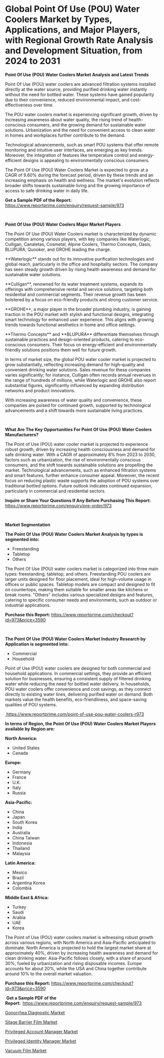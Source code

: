 <p><h1>Global Point Of Use (POU) Water Coolers Market by Types, Applications, and Major Players, with Regional Growth Rate Analysis and Development Situation, from 2024 to 2031</h1></p><p><strong>Point Of Use (POU) Water Coolers Market Analysis and Latest Trends</strong></p>
<p><p>Point Of Use (POU) water coolers are advanced filtration systems installed directly at the water source, providing purified drinking water instantly without the need for bottled water. These systems have gained popularity due to their convenience, reduced environmental impact, and cost-effectiveness over time. </p><p>The POU water coolers market is experiencing significant growth, driven by increasing awareness about water quality, the rising trend of health-conscious consumers, and the growing demand for sustainable water solutions. Urbanization and the need for convenient access to clean water in homes and workplaces further contribute to the demand. </p><p>Technological advancements, such as smart POU systems that offer remote monitoring and intuitive user interfaces, are emerging as key trends. Moreover, the integration of features like temperature control and energy-efficient designs is appealing to environmentally conscious consumers. </p><p>The Point Of Use (POU) Water Coolers Market is expected to grow at a CAGR of 9.60% during the forecast period, driven by these trends and an increasing emphasis on health and wellness. The market's evolution reflects broader shifts towards sustainable living and the growing importance of access to safe drinking water in daily life.</p></p>
<p><strong>Get a Sample PDF of the Report:&nbsp;</strong> <a href="https://www.reportprime.com/enquiry/request-sample/973">https://www.reportprime.com/enquiry/request-sample/973</a></p>
<p>&nbsp;</p>
<p><strong>Point Of Use (POU) Water Coolers Major Market Players</strong></p>
<p><p>The Point Of Use (POU) Water Coolers market is characterized by dynamic competition among various players, with key companies like Waterlogic, Culligan, Canaletas, Cosmetal, Alpine Coolers, Thermo Concepts, Oasis, BLUPURA, Quooker, and GROHE leading the charge. </p><p>**Waterlogic** stands out for its innovative purification technologies and global reach, particularly in the office and hospitality sectors. The company has seen steady growth driven by rising health awareness and demand for sustainable water solutions. </p><p>**Culligan**, renowned for its water treatment systems, expands its offerings with comprehensive rental and service solutions, targeting both residential and commercial segments. Their revenue growth has been bolstered by a focus on eco-friendly products and strong customer service.</p><p>**GROHE**, a major player in the broader plumbing industry, is gaining traction in the POU market with stylish and functional designs, integrating smart technology for enhanced user experience. This aligns with growing trends towards functional aesthetics in home and office settings.</p><p>**Thermo Concepts** and **BLUPURA** differentiate themselves through sustainable practices and design-oriented products, catering to eco-conscious consumers. Their focus on energy-efficient and environmentally friendly solutions positions them well for future growth.</p><p>In terms of market size, the global POU water cooler market is projected to grow substantially, reflecting increasing demand for high-quality and convenient drinking water solutions. Sales revenue for these companies varies significantly; for instance, Culligan often records annual revenues in the range of hundreds of millions, while Waterlogic and GROHE also report substantial figures, significantly influenced by expanding distribution networks and product innovations.</p><p>With increasing awareness of water quality and convenience, these companies are poised for continued growth, supported by technological advancements and a shift towards more sustainable living practices.</p></p>
<p>&nbsp;</p>
<p><strong>What Are The Key Opportunities For Point Of Use (POU) Water Coolers Manufacturers?</strong></p>
<p><p>The Point of Use (POU) water cooler market is projected to experience robust growth, driven by increasing health consciousness and demand for safe drinking water. With a CAGR of approximately 8% from 2023 to 2030, factors such as urbanization, the rise of environmentally conscious consumers, and the shift towards sustainable solutions are propelling the market. Technological advancements, such as enhanced filtration systems and smart features, further enhance consumer appeal. Moreover, the recent focus on reducing plastic waste supports the adoption of POU systems over traditional bottled options. Future outlook indicates continued expansion, particularly in commercial and residential sectors.</p></p>
<p><strong>Inquire or Share Your Questions If Any Before Purchasing This Report:</strong> <a href="https://www.reportprime.com/enquiry/pre-order/973">https://www.reportprime.com/enquiry/pre-order/973</a></p>
<p>&nbsp;</p>
<p><strong>Market Segmentation</strong></p>
<p><strong>The Point Of Use (POU) Water Coolers Market Analysis by types is segmented into:</strong></p>
<p><ul><li>Freestanding</li><li>Tabletop</li><li>Others</li></ul></p>
<p><p>The Point Of Use (POU) water coolers market is categorized into three main types: freestanding, tabletop, and others. Freestanding POU coolers are larger units designed for floor placement, ideal for high-volume usage in offices or public spaces. Tabletop models are compact and designed to fit on countertops, making them suitable for smaller areas like kitchens or break rooms. "Others" includes various specialized designs and features, catering to specific consumer needs and environments, such as outdoor or industrial applications.</p></p>
<p><strong>Purchase this Report:&nbsp;</strong><a href="https://www.reportprime.com/checkout?id=973&price=3590">https://www.reportprime.com/checkout?id=973&price=3590</a></p>
<p>&nbsp;</p>
<p><strong>The Point Of Use (POU) Water Coolers Market Industry Research by Application is segmented into:</strong></p>
<p><ul><li>Commercial</li><li>Household</li></ul></p>
<p><p>Point of Use (POU) water coolers are designed for both commercial and household applications. In commercial settings, they provide an efficient solution for businesses, ensuring a consistent supply of filtered drinking water while reducing the need for bottled water delivery. In households, POU water coolers offer convenience and cost savings, as they connect directly to existing water lines, delivering purified water on demand. Both markets value the health benefits, eco-friendliness, and space-saving qualities of POU systems.</p></p>
<p><a href="https://www.reportprime.com/point-of-use-pou-water-coolers-r973">&nbsp;https://www.reportprime.com/point-of-use-pou-water-coolers-r973</a></p>
<p><strong>In terms of Region, the Point Of Use (POU) Water Coolers Market Players available by Region are:</strong></p>
<p>
    <p> <strong> North America: </strong>
        <ul>
            <li>United States</li>
            <li>Canada</li>
        </ul>
        </p> 
    <p> <strong> Europe: </strong>
        <ul>
            <li>Germany</li>
            <li>France</li>
            <li>U.K.</li>
            <li>Italy</li>
            <li>Russia</li>
        </ul>
        </p> 
    <p> <strong> Asia-Pacific: </strong>
        <ul>
            <li>China</li>
            <li>Japan</li>
            <li>South Korea</li>
            <li>India</li>
            <li>Australia</li>
            <li>China Taiwan</li>
            <li>Indonesia</li>
            <li>Thailand</li>
            <li>Malaysia</li>
        </ul>
        </p> 
    <p> <strong> Latin America: </strong>
        <ul>
            <li>Mexico</li>
            <li>Brazil</li>
            <li>Argentina Korea</li>
            <li>Colombia</li>
        </ul>
        </p> 
    <p> <strong> Middle East & Africa: </strong>
        <ul>
            <li>Turkey</li>
            <li>Saudi</li>
            <li>Arabia</li>
            <li>UAE</li>
            <li>Korea</li>
        </ul>
    </p>
    </p>
<p><p>The Point of Use (POU) water coolers market is witnessing robust growth across various regions, with North America and Asia-Pacific anticipated to dominate. North America is projected to hold the largest market share at approximately 40%, driven by increasing health awareness and demand for clean drinking water. Asia-Pacific follows closely, with a share of around 30%, fueled by urbanization and rising disposable incomes. Europe accounts for about 20%, while the USA and China together contribute around 10% to the overall market valuation.</p></p>
<p><strong>Purchase this Report: </strong><a href="https://www.reportprime.com/checkout?id=973&price=3590">https://www.reportprime.com/checkout?id=973&price=3590</a></p>
<p>&nbsp;<strong>Get a Sample PDF of the Report:&nbsp;&nbsp;</strong><a href="https://www.reportprime.com/enquiry/request-sample/973">https://www.reportprime.com/enquiry/request-sample/973</a></p>
<p><strong></strong></p>
<p><p><a href="https://issuu.com/reportprime-2/docs/gonorrhea-diagnostic-market-size-20_5be16080ac099a">Gonorrhea Diagnostic Market</a></p><p><a href="https://www.linkedin.com/pulse/how-regional-global-trends-shaping-silage-barrier-film-market-jh5wc?trackingId=oVHx7%2BwoRAGXtL0UdeabYg%3D%3D">Silage Barrier Film Market</a></p><p><a href="https://medium.com/@nguyenthithuyduong355/privileged-account-manager-market-size-growth-trends-statistics-forecasts-2024-2031-fdfd6ddae24e">Privileged Account Manager Market</a></p><p><a href="https://medium.com/@sahanad234/what-innovations-and-market-trends-are-shaping-the-privileged-identity-manager-market-2822c4866dba">Privileged Identity Manager Market</a></p><p><a href="https://www.linkedin.com/pulse/global-vacuum-film-market-projected-grow-cagr-59-forcasted-rsbtc?trackingId=movcKwpWRfik4ewWy4NjCQ%3D%3D">Vacuum Film Market</a></p></p>